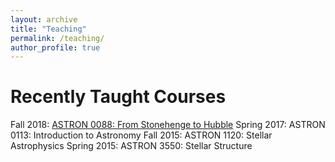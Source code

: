 ```yaml
---
layout: archive
title: "Teaching"
permalink: /teaching/
author_profile: true
---
```


Recently Taught Courses
======

Fall 2018: [ASTRON 0088: From Stonehenge to Hubble](https://www.physicsandastronomy.pitt.edu/content/astron-0088-stonehenge-hubble)
Spring 2017: ASTRON 0113: Introduction to Astronomy
Fall 2015: ASTRON 1120: Stellar Astrophysics
Spring 2015: ASTRON 3550: Stellar Structure
